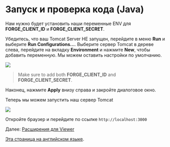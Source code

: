 # Запуск и проверка кода (Java)

Нам нужно будет установить наши переменные ENV для **FORGE_CLIENT_ID** и **FORGE_CLIENT_SECRET**.

Убедитесь, что ваш Tomcat Server НЕ запущен, перейдите в меню **Run** и выберите **Run Configurations...**. Выберите сервер Tomcat в дереве слева, перейдите на вкладку **Environment** и нажмите **New**, чтобы добавить переменную. Мы можем оставить настройки по умолчанию.
 
 ![](_media/java/Eclipse_new_env_var.png) 

 > Make sure to add both **FORGE_CLIENT_ID** and **FORGE_CLIENT_SECRET**.

Наконец, нажмите **Apply** внизу справа и закройте диалоговое окно.

Теперь мы можем запустить наш сервер Tomcat

![](_media/java/Eclipse_start_server_final.png) 

Откройте браузер и перейдите по ссылке `http://localhost:3000`

Далее: [Расширения для Viewer](tutorials/extensions)

[Эта страница на английском языке](https://learnforgeru.netlify.app/#/environment/rundebug/java).
